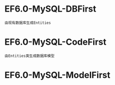 # EF6.0-MySQL-DBFirst
    由现有数据库生成Entities
# EF6.0-MySQL-CodeFirst
    由Entities类生成数据库模型
# EF6.0-MySQL-ModelFirst

